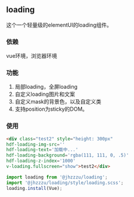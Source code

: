 ## loading
这个一个轻量级的elementUI的loading组件。
### 依赖
vue环境，浏览器环境
### 功能
1. 局部loading，全屏loading
2. 自定义loading图片和文案
3. 自定义mask的背景色，以及自定义类
4. 支持position为sticky的DOM。
### 使用
```html
<div class="test2" style="height: 300px"
hdf-loading-img-src=''
hdf-loading-text='加载中...'
hdf-loading-background='rgba(111, 111, 0, .5)'
hdf-loading-z-index='1000'
v-loading.fullscreen="show">test2</div>
```
```javascript
import loading from '@jhzzzu/loading';
import '@jhzzzu/loading/style/loading.scss';
loading.install(Vue);
```